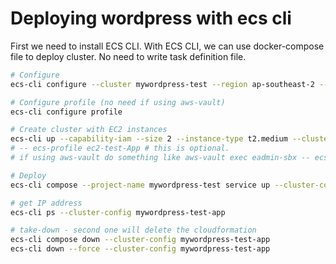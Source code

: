 # Deploying wordpress with ecs cli

First we need to install ECS CLI. With ECS CLI, we can use docker-compose file to deploy cluster. No need to write task definition file.

```bash
# Configure
ecs-cli configure --cluster mywordpress-test --region ap-southeast-2 --default-launch-type EC2 --config-name mywordpress-test-app

# Configure profile (no need if using aws-vault)
ecs-cli configure profile

# Create cluster with EC2 instances
ecs-cli up --capability-iam --size 2 --instance-type t2.medium --cluster-config mywordpress-test-app 
# -- ecs-profile ec2-test-App # this is optional.
# if using aws-vault do something like aws-vault exec eadmin-sbx -- ecs-cli ....

# Deploy
ecs-cli compose --project-name mywordpress-test service up --cluster-config mywordpress-test-app

# get IP address
ecs-cli ps --cluster-config mywordpress-test-app

# take-down - second one will delete the cloudformation
ecs-cli compose down --cluster-config mywordpress-test-app
ecs-cli down --force --cluster-config mywordpress-test-app 
```
